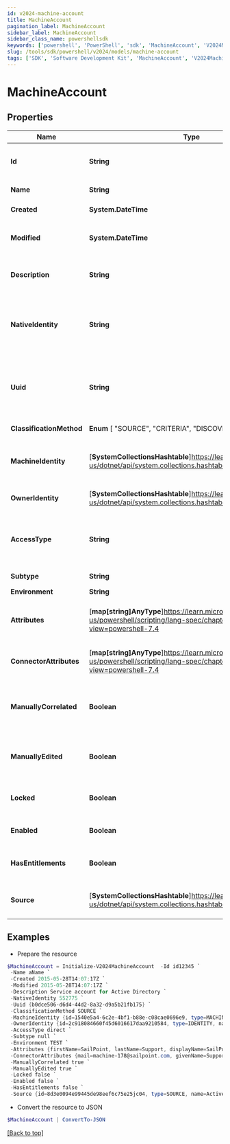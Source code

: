 ```yaml
---
id: v2024-machine-account
title: MachineAccount
pagination_label: MachineAccount
sidebar_label: MachineAccount
sidebar_class_name: powershellsdk
keywords: ['powershell', 'PowerShell', 'sdk', 'MachineAccount', 'V2024MachineAccount'] 
slug: /tools/sdk/powershell/v2024/models/machine-account
tags: ['SDK', 'Software Development Kit', 'MachineAccount', 'V2024MachineAccount']
---
```



# MachineAccount

## Properties

Name | Type | Description | Notes
------------ | ------------- | ------------- | -------------
**Id** | **String** | System-generated unique ID of the Object | [optional] [readonly] 
**Name** | **String** | Name of the Object | [required]
**Created** | **System.DateTime** | Creation date of the Object | [optional] [readonly] 
**Modified** | **System.DateTime** | Last modification date of the Object | [optional] [readonly] 
**Description** | **String** | A description of the machine account | [optional] 
**NativeIdentity** | **String** | The unique ID of the machine account generated by the source system | [required]
**Uuid** | **String** | The unique ID of the account as determined by the account schema | [optional] 
**ClassificationMethod** |  **Enum** [  "SOURCE",    "CRITERIA",    "DISCOVERY",    "MANUAL" ] | Classification Method | [required]
**MachineIdentity** | [**SystemCollectionsHashtable**]https://learn.microsoft.com/en-us/dotnet/api/system.collections.hashtable?view=net-9.0 | The machine identity this account is associated with | [optional] 
**OwnerIdentity** | [**SystemCollectionsHashtable**]https://learn.microsoft.com/en-us/dotnet/api/system.collections.hashtable?view=net-9.0 | The identity who owns this account. | [optional] 
**AccessType** | **String** | The connection type of the source this account is from | [optional] 
**Subtype** | **String** | The sub-type | [optional] 
**Environment** | **String** | Environment | [optional] 
**Attributes** | [**map[string]AnyType**]https://learn.microsoft.com/en-us/powershell/scripting/lang-spec/chapter-04?view=powershell-7.4 | Custom attributes specific to the machine account | [optional] 
**ConnectorAttributes** | [**map[string]AnyType**]https://learn.microsoft.com/en-us/powershell/scripting/lang-spec/chapter-04?view=powershell-7.4 | The connector attributes for the account | [required]
**ManuallyCorrelated** | **Boolean** | Indicates if the account has been manually correlated to an identity | [optional] [default to $false]
**ManuallyEdited** | **Boolean** | Indicates if the account has been manually edited | [required][default to $false]
**Locked** | **Boolean** | Indicates if the account is currently locked | [required]
**Enabled** | **Boolean** | Indicates if the account is enabled | [required][default to $false]
**HasEntitlements** | **Boolean** | Indicates if the account has entitlements | [required][default to $true]
**Source** | [**SystemCollectionsHashtable**]https://learn.microsoft.com/en-us/dotnet/api/system.collections.hashtable?view=net-9.0 | The source this machine account belongs to. | [required]

## Examples

- Prepare the resource
```powershell
$MachineAccount = Initialize-V2024MachineAccount  -Id id12345 `
 -Name aName `
 -Created 2015-05-28T14:07:17Z `
 -Modified 2015-05-28T14:07:17Z `
 -Description Service account for Active Directory `
 -NativeIdentity 552775 `
 -Uuid {b0dce506-d6d4-44d2-8a32-d9a5b21fb175} `
 -ClassificationMethod SOURCE `
 -MachineIdentity {id=1540e5a4-6c2e-4bf1-b88e-c08cae0696e9, type=MACHINE_IDENTITY, name=SVC_ADService} `
 -OwnerIdentity {id=2c918084660f45d6016617daa9210584, type=IDENTITY, name=Adam Kennedy} `
 -AccessType direct `
 -Subtype null `
 -Environment TEST `
 -Attributes {firstName=SailPoint, lastName=Support, displayName=SailPoint Support} `
 -ConnectorAttributes {mail=machine-178@sailpoint.com, givenName=Support, displayName=SailPoint Support} `
 -ManuallyCorrelated true `
 -ManuallyEdited true `
 -Locked false `
 -Enabled false `
 -HasEntitlements false `
 -Source {id=8d3e0094e99445de98eef6c75e25jc04, type=SOURCE, name=Active Directory}
```

- Convert the resource to JSON
```powershell
$MachineAccount | ConvertTo-JSON
```


[[Back to top]](#) 

